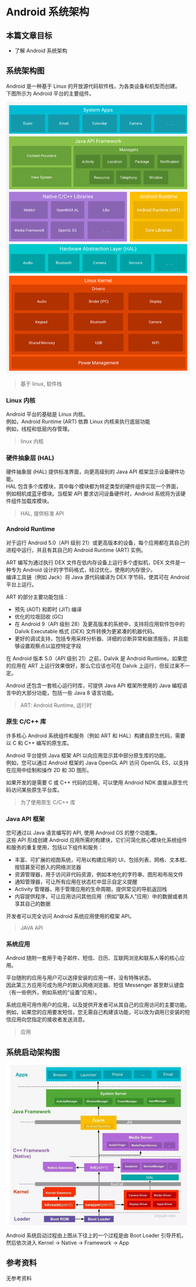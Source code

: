 # Android 系统架构

## 本篇文章目标

- 了解 Android 系统架构

## 系统架构图

Android 是一种基于 Linux 的开放源代码软件栈，为各类设备和机型而创建。  
下图所示为 Android 平台的主要组件。

![Android 系统架构图](../../assets/android_arch.png)

> 基于 linux, 软件栈

### Linux 内核

Android 平台的基础是 Linux 内核。  
例如，Android Runtime (ART) 依靠 Linux 内核来执行底层功能  
例如，线程和低层内存管理。  

> linux 内核

### 硬件抽象层 (HAL)

硬件抽象层 (HAL) 提供标准界面，向更高级别的 Java API 框架显示设备硬件功能。  
HAL 包含多个库模块，其中每个模块都为特定类型的硬件组件实现一个界面，  
例如相机或蓝牙模块。当框架 API 要求访问设备硬件时，Android 系统将为该硬件组件加载库模块。

> HAL, 提供标准 API

### Android Runtime

对于运行 Android 5.0（API 级别 21）或更高版本的设备，每个应用都在其自己的进程中运行，并且有其自己的 Android Runtime (ART) 实例。  

ART 编写为通过执行 DEX 文件在低内存设备上运行多个虚拟机，DEX 文件是一种专为 Android 设计的字节码格式，经过优化，使用的内存很少。  
编译工具链（例如 Jack）将 Java 源代码编译为 DEX 字节码，使其可在 Android 平台上运行。

ART 的部分主要功能包括：

- 预先 (AOT) 和即时 (JIT) 编译
- 优化的垃圾回收 (GC)
- 在 Android 9（API 级别 28）及更高版本的系统中，支持将应用软件包中的 Dalvik Executable 格式 (DEX) 文件转换为更紧凑的机器代码。
- 更好的调试支持，包括专用采样分析器、详细的诊断异常和崩溃报告，并且能够设置观察点以监控特定字段

在 Android 版本 5.0（API 级别 21）之前，Dalvik 是 Android Runtime。如果您的应用在 ART 上运行效果很好，那么它应该也可在 Dalvik 上运行，但反过来不一定。

Android 还包含一套核心运行时库，可提供 Java API 框架所使用的 Java 编程语言中的大部分功能，包括一些 Java 8 语言功能。

> ART: Android Runtime, 运行时

### 原生 C/C++ 库

许多核心 Android 系统组件和服务（例如 ART 和 HAL）构建自原生代码，需要以 C 和 C++ 编写的原生库。  

Android 平台提供 Java 框架 API 以向应用显示其中部分原生库的功能。  
例如，您可以通过 Android 框架的 Java OpenGL API 访问 OpenGL ES，以支持在应用中绘制和操作 2D 和 3D 图形。

如果开发的是需要 C 或 C++ 代码的应用，可以使用 Android NDK 直接从原生代码访问某些原生平台库。

> 为了使用原生 C/C++ 库

### Java API 框架

您可通过以 Java 语言编写的 API, 使用 Android OS 的整个功能集。  
这些 API 形成创建 Android 应用所需的构建块，它们可简化核心模块化系统组件和服务的重复使用，包括以下组件和服务：

- 丰富、可扩展的视图系统，可用以构建应用的 UI，包括列表、网格、文本框、按钮甚至可嵌入的网络浏览器
- 资源管理器，用于访问非代码资源，例如本地化的字符串、图形和布局文件
- 通知管理器，可让所有应用在状态栏中显示自定义提醒
- Activity 管理器，用于管理应用的生命周期，提供常见的导航返回栈
- 内容提供程序，可让应用访问其他应用（例如“联系人”应用）中的数据或者共享其自己的数据

开发者可以完全访问 Android 系统应用使用的框架 API。

> JAVA API

### 系统应用 

Android 随附一套用于电子邮件、短信、日历、互联网浏览和联系人等的核心应用。  

平台随附的应用与用户可以选择安装的应用一样，没有特殊状态。  
因此第三方应用可成为用户的默认网络浏览器、短信 Messenger 甚至默认键盘（有一些例外，例如系统的“设置”应用）。

系统应用可用作用户的应用，以及提供开发者可从其自己的应用访问的主要功能。  
例如，如果您的应用要发短信，您无需自己构建该功能，可以改为调用已安装的短信应用向您指定的接收者发送消息。

> 应用

## 系统启动架构图

![Android 系统启动架构](../../assets/android系统启动架构.jpeg)

Android 系统启动过程由上图从下往上的一个过程是由 Boot Loader 引导开机，然后依次进入 Kernel -> Native -> Framework -> App

## 参考资料
无参考资料
